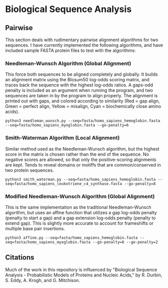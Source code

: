 # Biological Sequence Analysis

## Pairwise

This section deals with rudimentary pairwise alignment algorithms for two sequences. I have currently implemented the following algorithms, and have included sample FASTA protein files to test with the algorithms:

### Needleman-Wunsch Algorithm (Global Alignment)

This force both sequences to be aligned completely and globally. It builds an alignment matrix using the Blosum50 log-odds scoring matrix, and traces back the sequence with the highest log-odds ratios. A gaps-odd penalty is included as an argument when running the program, and two sequences are taken in by the program to align properly. The alignment is printed out with gaps, and colored according to similarity (Red = gap align, Green = perfect align, Yellow = misalign, Cyan = biochemically close amino acids).

```
python3 needleman_wunsch.py --seq=fasta/homo_sapiens_hemoglobin.fasta --seq=fasta/homo_sapiens_myoglobin.fasta --go-penalty=6
```

### Smith-Waterman Algorithm (Local Alignment)

Similar method used as the Needleman-Wunsch algorithm, but the highest score in the matrix is chosen rather than the end of the sequence. No negative scores are allowed, so that only the positive-scoring alignments are kept. Tends to reveal domains or motiffs that are common/conserved in two protein sequences.

```
python3 smith_waterman.py --seq=fasta/homo_sapiens_hemoglobin.fasta --seq=fasta/homo_sapiens_leukotriene_c4_synthase.fasta --go-penalty=8
```

### Modified Needleman-Wunsch Algorithm (Global Alignment)

This is the same implementation as the traditional Needleman-Wunsch algorithm, but uses an affine function that utilizes a gap log-odds penalty (penalty to start a gap) and a gap extension log-odds penalty (penalty to extend gap). This is slightly more accurate to account for frameshifts or multiple base pair insertions.

```
python3 affine.py --seq=fasta/homo_sapiens_hemoglobin.fasta --seq=fasta/homo_sapiens_myoglobin.fasta --go-penalty=6 --ge-penalty=2
```

## Citations

Much of the work in this repository is influenced by "Biological Sequence Analysis - Probabilistic Models of Proteins and Nucleic Acids," by R. Durbin, S. Eddy, A. Krogh, and G. Mitchison.

